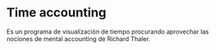 # Time accounting
Es un programa de visualización de tiempo procurando aprovechar las nociones de mental accounting de Richard Thaler.